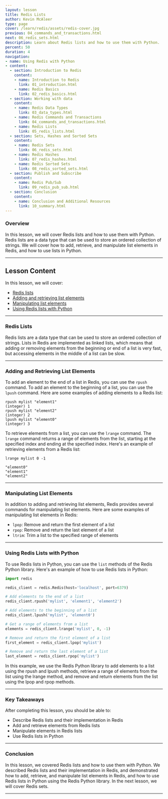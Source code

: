 ```yaml
---
layout: lesson
title: Redis Lists
author: Kevin McAleer
type: page
cover: /learn/redis/assets/redis-cover.jpg
previous: 04_commands_and_transactions.html
next: 06_redis_sets.html
description: Learn about Redis lists and how to use them with Python.
percent: 50
duration: 4
navigation:
- name: Using Redis with Python
- content:
  - section: Introduction to Redis
    content:
    - name: Introduction to Redis
      link: 01_introduction.html
    - name: Redis Basics
      link: 02_redis_basics.html
  - section: Working with data
    content:
    - name: Redis Data Types
      link: 03_data_types.html
    - name: Redis Commands and Transactions
      link: 04_commands_and_transactions.html
    - name: Redis Lists
      link: 05_redis_lists.html
  - section: Sets, Hashes and Sorted Sets
    content:
    - name: Redis Sets
      link: 06_redis_sets.html
    - name: Redis Hashes
      link: 07_redis_hashes.html
    - name: Redis Sorted Sets
      link: 08_redis_sorted_sets.html
  - section: Publish and Subscribe
    content:
    - name: Redis Pub/Sub
      link: 09_redis_pub_sub.html
  - section: Conclusion
    content:
    - name: Conclusion and Additional Resources
      link: 10_summary.html
---
```



<!-- ![Cover photo of Redis lists](assets/redis-lists.jpg){:class="cover"} -->

### Overview

In this lesson, we will cover Redis lists and how to use them with Python. Redis lists are a data type that can be used to store an ordered collection of strings. We will cover how to add, retrieve, and manipulate list elements in Redis, and how to use lists in Python.

---

## Lesson Content

In this lesson, we will cover:

* [Redis lists](#redis-lists)
* [Adding and retrieving list elements](#adding-and-retrieving-list-elements)
* [Manipulating list elements](#manipulating-list-elements)
* [Using Redis lists with Python](#using-redis-lists-with-python)

---

### Redis Lists

Redis lists are a data type that can be used to store an ordered collection of strings. Lists in Redis are implemented as linked lists, which means that adding or removing elements from the beginning or end of a list is very fast, but accessing elements in the middle of a list can be slow.

---

### Adding and Retrieving List Elements

To add an element to the end of a list in Redis, you can use the `rpush` command. To add an element to the beginning of a list, you can use the `lpush` command. Here are some examples of adding elements to a Redis list:

```redis
rpush mylist "element1"
(integer) 1
rpush mylist "element2"
(integer) 2
lpush mylist "element0"
(integer) 3
```

To retrieve elements from a list, you can use the `lrange` command. The `lrange` command returns a range of elements from the list, starting at the specified index and ending at the specified index. Here's an example of retrieving elements from a Redis list:

```redis
lrange mylist 0 -1

"element0"
"element1"
"element2"
```

---

### Manipulating List Elements

In addition to adding and retrieving list elements, Redis provides several commands for manipulating list elements. Here are some examples of manipulating list elements in Redis:

* `lpop`: Remove and return the first element of a list
* `rpop`: Remove and return the last element of a list
* `ltrim`: Trim a list to the specified range of elements

---

### Using Redis Lists with Python

To use Redis lists in Python, you can use the `list` methods of the Redis Python library. Here's an example of how to use Redis lists in Python:

```python
import redis

redis_client = redis.Redis(host='localhost', port=6379)

# Add elements to the end of a list
redis_client.rpush('mylist', 'element1', 'element2')

# Add elements to the beginning of a list
redis_client.lpush('mylist', 'element0')

# Get a range of elements from a list
elements = redis_client.lrange('mylist', 0, -1)

# Remove and return the first element of a list
first_element = redis_client.lpop('mylist')

# Remove and return the last element of a list
last_element = redis_client.rpop('mylist')
```

In this example, we use the Redis Python library to add elements to a list using the rpush and lpush methods, retrieve a range of elements from the list using the lrange method, and remove and return elements from the list using the lpop and rpop methods.

---

### Key Takeaways

After completing this lesson, you should be able to:

* Describe Redis lists and their implementation in Redis
* Add and retrieve elements from Redis lists
* Manipulate elements in Redis lists
* Use Redis lists in Python

---

### Conclusion

In this lesson, we covered Redis lists and how to use them with Python. We described Redis lists and their implementation in Redis, and demonstrated how to add, retrieve, and manipulate list elements in Redis, and how to use Redis lists in Python using the Redis Python library. In the next lesson, we will cover Redis sets.

---
